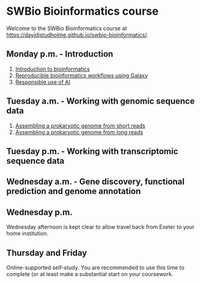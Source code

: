 # SWBio Bioinformatics course
Welcome to the SWBio Bioinformatics course at https://davidjstudholme.github.io/swbio-bioinformatics/.

## Monday p.m. - Introduction

1. [Introduction to bioinformatics](introduction-to-bioinformatics.md)
1. [Reproducible bioinformatics workflows using Galaxy](introduction-to-galaxy.md)
1. [Responsible use of AI](responsible-use-of-ai.md)

## Tuesday a.m. - Working with genomic sequence data
1. [Assembling a prokaryotic genome from short reads](assembling-bacterial-genome-short-reads.md)
2. [Assembling a prokaryotic genome from long reads](assembling-bacterial-genome-long-reads.md)

## Tuesday p.m. - Working with transcriptomic sequence data


## Wednesday a.m. - Gene discovery, functional prediction and genome annotation

## Wednesday p.m.

Wednesday afternoon is kept clear to allow travel back from Exeter to your home institution.

## Thursday and Friday

Online-supported self-study. You are recommended to use this time to complete (or at least make a substantial start on your coursework.

